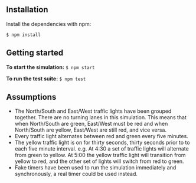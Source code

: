 ## Installation

Install the dependencies with npm:

`$ npm install`

## Getting started

**To start the simulation:** `$ npm start`

**To run the test suite:** `$ npm test`

## Assumptions

- The North/South and East/West traffic lights have been grouped together. There are no turning lanes in this simulation. This means that when North/South are green, East/West must be red and when North/South are yellow, East/West are still red, and vice versa.
- Every traffic light alternates between red and green every five minutes.
- The yellow traffic light is on for thirty seconds, thirty seconds prior to to each five minute interval. e.g. At 4:30 a set of traffic lights will alternate from green to yellow. At 5:00 the yellow traffic light will transition from yellow to red, and the other set of lights will switch from red to green.
- Fake timers have been used to run the simulation immediately and synchronously, a real timer could be used instead.
